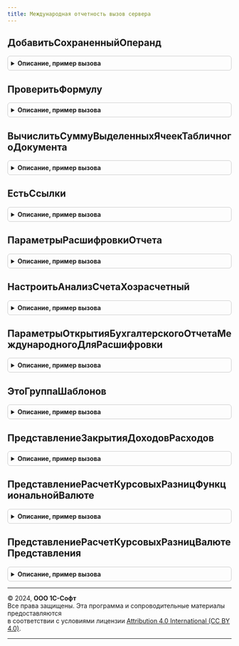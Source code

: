 ```yaml
---
title: Международная отчетность вызов сервера
---
```



## ДобавитьСохраненныйОперанд
<details style="margin: 1em 0; padding: 0.5em; border: 1px solid #ccc; border-radius: 6px;">

<summary style="font-weight: bold; cursor: pointer;">Описание, пример вызова</summary>

```bsl

// Функция добавляет сохраненные операнды в таблицу операндов
//
// Параметры:
//  Операнд - см. МеждународнаяОтчетностьКлиентСервер.НовыеДанныеОперанда
//  ИдентификаторГлавногоХранилища - УникальныйИдентификатор - идентификатор формы отчета.
//
// Возвращаемое значение:
//   Структура - массив добавленных строк таблицы операндов:
//   *Формула - Строка
//   *НовыеОперанды - см. МеждународнаяОтчетностьКлиентСервер.НовыеДанныеОперанда
//
Функция ДобавитьСохраненныйОперанд(Операнд, ИдентификаторГлавногоХранилища) Экспорт
```

Пример вызова
```bsl
Результат = МеждународнаяОтчетностьВызовСервера.ДобавитьСохраненныйОперанд(Операнд, ИдентификаторГлавногоХранилища) 
```
</details>

## ПроверитьФормулу
<details style="margin: 1em 0; padding: 0.5em; border: 1px solid #ccc; border-radius: 6px;">

<summary style="font-weight: bold; cursor: pointer;">Описание, пример вызова</summary>

```bsl

// Проверяет на исполнимость формулу производного показателя генератора финансовой отчетности.
//
// Параметры:
//  Формула - Строка - текст формулы расчета производного показателя.
//  Операнды - см. МеждународнаяОтчетностьКлиент.ДобавитьОперандыФормулы.ТаблицаОперандов
//  Отказ - Булево - Истина, если не удалось выполнить расчет по формуле.
//  Поле - Строка - Имя реквизита формы содержащего формулу.
//  ПутьКДанным - Строка - путь к реквизиту формы содержащего формулу.
//
Процедура ПроверитьФормулу(Формула, Операнды, Отказ, Поле = "", ПутьКДанным = "") Экспорт
```

Пример вызова
```bsl
МеждународнаяОтчетностьВызовСервера.ПроверитьФормулу(Формула, Операнды, Отказ, Поле, ПутьКДанным);
```
</details>

## ВычислитьСуммуВыделенныхЯчеекТабличногоДокумента
<details style="margin: 1em 0; padding: 0.5em; border: 1px solid #ccc; border-radius: 6px;">

<summary style="font-weight: bold; cursor: pointer;">Описание, пример вызова</summary>

```bsl

// Возвращает сумму выделенных ячеек табличного документа.
//
// Параметры:
//	Результат - ТабличныйДокумент - Табличный документ, содержащий ячейки для суммирования.
//	КэшВыделеннойОбласти - Структура - Содержит ячейки выделенной области.
//
// Возвращаемое значение:
//	Число - Сумма значений ячеек.
//
Функция ВычислитьСуммуВыделенныхЯчеекТабличногоДокумента(Знач Результат, КэшВыделеннойОбласти) Экспорт
```

Пример вызова
```bsl
Результат = МеждународнаяОтчетностьВызовСервера.ВычислитьСуммуВыделенныхЯчеекТабличногоДокумента(Результат, КэшВыделеннойОбласти) 
```
</details>

## ЕстьСсылки
<details style="margin: 1em 0; padding: 0.5em; border: 1px solid #ccc; border-radius: 6px;">

<summary style="font-weight: bold; cursor: pointer;">Описание, пример вызова</summary>

```bsl


// Ищет ссылки в других отчетах на переданный элемент финансового отчета
//
//Параметры:
//  ЭлементОтчета - СправочникСсылка.ЭлементыФинансовыхОтчетов
//  КоличествоСсылок - Число - будет помещено найденное количество ссылок.
//
// Возвращаемое значение:
//  Булево - Истина, если на текущий элемент отчета есть ссылки в других отчетах.
//
Функция ЕстьСсылки(ЭлементОтчета, КоличествоСсылок = 0) Экспорт
```

Пример вызова
```bsl
Результат = МеждународнаяОтчетностьВызовСервера.ЕстьСсылки(ЭлементОтчета, КоличествоСсылок);
```
</details>

## ПараметрыРасшифровкиОтчета
<details style="margin: 1em 0; padding: 0.5em; border: 1px solid #ccc; border-radius: 6px;">

<summary style="font-weight: bold; cursor: pointer;">Описание, пример вызова</summary>

```bsl

// Подготавливает параметры для расшифровочного отчета по данным стандартной расшифровки СКД и параметров вызывающего отчета.
//
// Параметры:
//  Расшифровка - Структура из КлючИЗначение - содержит значение полей текущей группировки дополненная:
//   *ДатаНачала - Дата -
//   *ДатаОкончания - Дата -
//   *Точность - Число -
//  ПараметрыОтчета - Структура из КлючИЗначение - Параметры вызывающего отчета.
//
// Возвращаемое значение:
//  Структура из КлючИЗначение - см. НовыеПараметрыРасшифровкиОтчета - Содержащая параметры для расшифровочного отчета.
//
Функция ПараметрыРасшифровкиОтчета(Расшифровка, ПараметрыОтчета) Экспорт
```

Пример вызова
```bsl
Результат = МеждународнаяОтчетностьВызовСервера.ПараметрыРасшифровкиОтчета(Расшифровка, ПараметрыОтчета) 
```
</details>

## НастроитьАнализСчетаХозрасчетный
<details style="margin: 1em 0; padding: 0.5em; border: 1px solid #ccc; border-radius: 6px;">

<summary style="font-weight: bold; cursor: pointer;">Описание, пример вызова</summary>

```bsl

// Подготавливает параметры для расшифровочного отчета АнализСчетаХозрасчетный
//
// Параметры:
//  Адрес - Строка - адрес во временном хранилище данных расшифровки вызывающего отчета
//  Параметры - Структура из КлючИЗначение- параметры вызывающего отчета:
//   *Показатель - Структура из КлючИЗНачение - см. Реквизиты
//
// Возвращаемое значение:
//  Структура - КлючИЗначение - содержащая параметры настройки отчета АнализСчетаХозрасчетный:
//   *АдресНастроек - Строка - адрес во временном хранилище данных расшифровки вызывающего отчета.
//
Функция НастроитьАнализСчетаХозрасчетный(Адрес, Параметры) Экспорт
```

Пример вызова
```bsl
Результат = МеждународнаяОтчетностьВызовСервера.НастроитьАнализСчетаХозрасчетный(Адрес, Параметры) 
```
</details>

## ПараметрыОткрытияБухгалтерскогоОтчетаМеждународногоДляРасшифровки
<details style="margin: 1em 0; padding: 0.5em; border: 1px solid #ccc; border-radius: 6px;">

<summary style="font-weight: bold; cursor: pointer;">Описание, пример вызова</summary>

```bsl

// Подготавливает параметры для расшифровочного отчета по счету международного учета
//
// Параметры:
//  СчетУчета - ПланСчетовСсылка.Международный - Счет учета
//  Параметры - Структура - параметры вызывающего отчета.
//
// Возвращаемое значение:
//  Структура - содержит:
//  	* ИмяОтчета - Строка - Имя отчета расшифровки
//  	* ИмяВариантаОтчета - Строка - Имя варианта расшифровки
//  	* КомпоновщикНастроек - КомпоновщикНастроекКомпоновкиДанных - Компоновщик настроек отчета
//
Функция ПараметрыОткрытияБухгалтерскогоОтчетаМеждународногоДляРасшифровки(Знач СчетУчета, Знач Параметры) Экспорт
```

Пример вызова
```bsl
Результат = МеждународнаяОтчетностьВызовСервера.ПараметрыОткрытияБухгалтерскогоОтчетаМеждународногоДляРасшифровки(СчетУчета, Параметры) 
```
</details>

## ЭтоГруппаШаблонов
<details style="margin: 1em 0; padding: 0.5em; border: 1px solid #ccc; border-radius: 6px;">

<summary style="font-weight: bold; cursor: pointer;">Описание, пример вызова</summary>

```bsl

// Функция получает реквизит "ЭтоГруппаШаблонов" для переданного шаблона проводки
//
// Параметры:
//	ШаблонПроводки - СправочникСсылка.ШаблоныПроводокДляМеждународногоУчета - шаблон проводки.
//
// Возвращаемое значение:
//	Булево - Истина если шаблон проводки является группой шаблонов.
//
Функция ЭтоГруппаШаблонов(Знач ШаблонПроводки) Экспорт
```

Пример вызова
```bsl
Результат = МеждународнаяОтчетностьВызовСервера.ЭтоГруппаШаблонов(ШаблонПроводки) 
```
</details>

## ПредставлениеЗакрытияДоходовРасходов
<details style="margin: 1em 0; padding: 0.5em; border: 1px solid #ccc; border-radius: 6px;">

<summary style="font-weight: bold; cursor: pointer;">Описание, пример вызова</summary>

```bsl

// Формирует текстовое представление документа РегламентнаяОперацияМеждународныйУчет
// с хоз. операцией ЗакрытиеСчетовДоходовРасходов.
//
// Параметры:
//  ПредставлениеСсылки - Булево - Истина, возвращается шаблон представления для последующего заполнения
//                                 в обработчике ОбработкаПолученияПредставления.
//
// Возвращаемое значение:
//  Строка - Строка представления документа.
//
Функция ПредставлениеЗакрытияДоходовРасходов(ПредставлениеСсылки = Истина) Экспорт
```

Пример вызова
```bsl
Результат = МеждународнаяОтчетностьВызовСервера.ПредставлениеЗакрытияДоходовРасходов(ПредставлениеСсылки);
```
</details>

## ПредставлениеРасчетКурсовыхРазницФункциональнойВалюте
<details style="margin: 1em 0; padding: 0.5em; border: 1px solid #ccc; border-radius: 6px;">

<summary style="font-weight: bold; cursor: pointer;">Описание, пример вызова</summary>

```bsl

// Формирует текстовое представление документа РегламентнаяОперацияМеждународныйУчет
// с хоз. операцией РасчетКурсовыхРазницФункциональнаяВалюта.
//
// Параметры:
//  ПредставлениеСсылки - Булево - Истина, возвращается шаблон представления для последующего заполнения
//                                 в обработчике ОбработкаПолученияПредставления.
//
// Возвращаемое значение:
//  Строка - Строка представления документа.
//
Функция ПредставлениеРасчетКурсовыхРазницФункциональнойВалюте(ПредставлениеСсылки = Истина) Экспорт
```

Пример вызова
```bsl
Результат = МеждународнаяОтчетностьВызовСервера.ПредставлениеРасчетКурсовыхРазницФункциональнойВалюте(ПредставлениеСсылки);
```
</details>

## ПредставлениеРасчетКурсовыхРазницВалютеПредставления
<details style="margin: 1em 0; padding: 0.5em; border: 1px solid #ccc; border-radius: 6px;">

<summary style="font-weight: bold; cursor: pointer;">Описание, пример вызова</summary>

```bsl

// Формирует текстовое представление документа РегламентнаяОперацияМеждународныйУчет
// с хоз. операцией РасчетКурсовыхРазницВалютаПредставления.
//
// Параметры:
//  ПредставлениеСсылки - Булево - Истина, возвращается шаблон представления для последующего заполнения
//                                 в обработчике ОбработкаПолученияПредставления.
//
// Возвращаемое значение:
//  Строка - Строка представления документа.
//
Функция ПредставлениеРасчетКурсовыхРазницВалютеПредставления(ПредставлениеСсылки = Истина) Экспорт
```

Пример вызова
```bsl
Результат = МеждународнаяОтчетностьВызовСервера.ПредставлениеРасчетКурсовыхРазницВалютеПредставления(ПредставлениеСсылки);
```
</details>

---

© 2024, **ООО 1С-Софт**  
Все права защищены. Эта программа и сопроводительные материалы предоставляются  
в соответствии с условиями лицензии [Attribution 4.0 International (CC BY 4.0)](https://creativecommons.org/licenses/by/4.0/legalcode).

---
